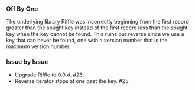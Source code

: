 ### Off By One

The underlying library Riffle was incorrectly beginning from the first record
greater than the sought key instead of the first record less than the sought key
when the key cannot be found. This ruins our reverse since we use a key that can
never be found, one with a version number that is the maximum version number.

### Issue by Issue

 * Upgrade Riffle to 0.0.4. #26.
 * Reverse iterator stops at one past the key. #25.

